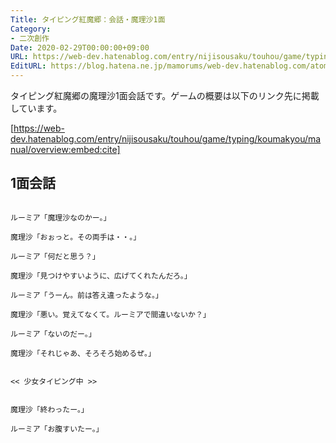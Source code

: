 ```yaml
---
Title: タイピング紅魔郷：会話・魔理沙1面
Category:
- 二次創作
Date: 2020-02-29T00:00:00+09:00
URL: https://web-dev.hatenablog.com/entry/nijisousaku/touhou/game/typing/koumakyou/script/marisa1
EditURL: https://blog.hatena.ne.jp/mamorums/web-dev.hatenablog.com/atom/entry/26006613526226719
---
```


タイピング紅魔郷の魔理沙1面会話です。ゲームの概要は以下のリンク先に掲載しています。

[https://web-dev.hatenablog.com/entry/nijisousaku/touhou/game/typing/koumakyou/manual/overview:embed:cite]


## 1面会話
```
 
ルーミア「魔理沙なのかー。」

魔理沙「おぉっと。その両手は・・。」

ルーミア「何だと思う？」

魔理沙「見つけやすいように、広げてくれたんだろ。」

ルーミア「うーん。前は答え違ったような。」

魔理沙「悪い。覚えてなくて。ルーミアで間違いないか？」

ルーミア「ないのだー。」

魔理沙「それじゃあ、そろそろ始めるぜ。」


<< 少女タイピング中 >>


魔理沙「終わったー。」

ルーミア「お腹すいたー。」
 
```

